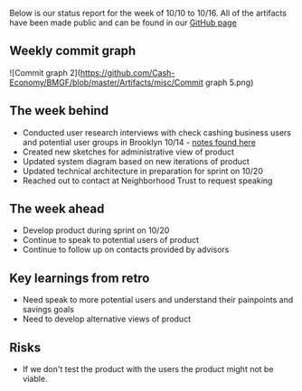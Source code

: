 Below is our status report for the week of 10/10 to 10/16. All of the artifacts have been made public and can be found in our [GitHub page](https://github.com/Cash-Economy/BMGF)

## Weekly commit graph

![Commit graph 2](https://github.com/Cash-Economy/BMGF/blob/master/Artifacts/misc/Commit graph 5.png)


## The week behind

* Conducted user research interviews with check cashing business users and potential user groups in Brooklyn 10/14 - [notes found here](https://github.com/Cash-Economy/BMGF/blob/master/research/Vox%20Populi.md)
* Created new sketches for administrative view of product
* Updated system diagram based on new iterations of product
* Updated technical architecture in preparation for sprint on 10/20
* Reached out to contact at Neighborhood Trust to request speaking

## The week ahead

* Develop product during sprint on 10/20
* Continue to speak to potential users of product
* Continue to follow up on contacts provided by advisors

## Key learnings from retro

* Need speak to more potential users and understand their painpoints and savings goals
* Need to develop alternative views of product

## Risks

* If we don't test the product with the users the product might not be viable.
